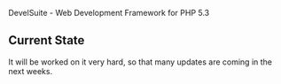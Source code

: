 DevelSuite - Web Development Framework for PHP 5.3

Current State
-----  

It will be worked on it very hard, 
so that many updates are coming in the next weeks.
